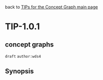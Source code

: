back to [TIPs for the Concept Graph main page](https://github.com/wds4/tapestry-protocol/blob/main/tips/concept-graph/README.md)

TIP-1.0.1
=====
concept graphs
---

`draft` `author:wds4`

## Synopsis
